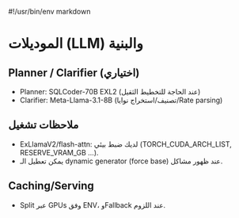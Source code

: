 #!/usr/bin/env markdown
# الموديلات (LLM) والبنية

## Planner / Clarifier (اختياري)
- Planner: SQLCoder-70B EXL2 (عند الحاجة للتخطيط الثقيل)
- Clarifier: Meta-Llama-3.1-8B (تصنيف/استخراج نوايا/Rate parsing)

## ملاحظات تشغيل
- ExLlamaV2/flash-attn: لديك ضبط بيئي (TORCH_CUDA_ARCH_LIST, RESERVE_VRAM_GB …).  
- يمكن تعطيل الـ dynamic generator (force base) عند ظهور مشاكل.

## Caching/Serving
- Split عبر GPUs وفق ENV، وFallback عند اللزوم.
